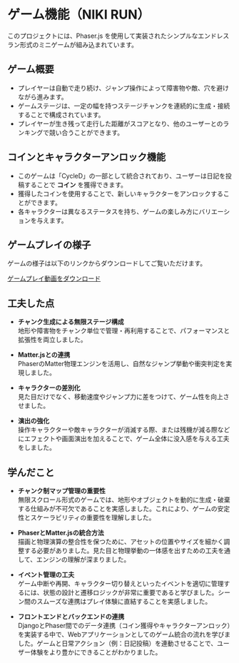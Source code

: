 # ゲーム機能（NIKI RUN）

このプロジェクトには、Phaser.js を使用して実装されたシンプルなエンドレスラン形式のミニゲームが組み込まれています。


## ゲーム概要

- プレイヤーは自動で走り続け、ジャンプ操作によって障害物や敵、穴を避けながら進みます。
- ゲームステージは、一定の幅を持つステージチャンクを連続的に生成・接続することで構成されています。
- プレイヤーが生き残って走行した距離がスコアとなり、他のユーザーとのランキングで競い合うことができます。

## コインとキャラクターアンロック機能

- このゲームは「CycleD」の一部として統合されており、ユーザーは日記を投稿することで **コイン** を獲得できます。
- 獲得したコインを使用することで、新しいキャラクターをアンロックすることができます。
- 各キャラクターは異なるステータスを持ち、ゲームの楽しみ方にバリエーションを与えます。

## ゲームプレイの様子

ゲームの様子は以下のリンクからダウンロードしてご覧いただけます。

[ゲームプレイ動画をダウンロード](./gameplay.mov)


## 工夫した点

- **チャンク生成による無限ステージ構成**  
  地形や障害物をチャンク単位で管理・再利用することで、パフォーマンスと拡張性を両立しました。

- **Matter.jsとの連携**  
  PhaserのMatter物理エンジンを活用し、自然なジャンプ挙動や衝突判定を実現しました。

- **キャラクターの差別化**  
  見た目だけでなく、移動速度やジャンプ力に差をつけて、ゲーム性を向上させました。

- **演出の強化**  
  操作キャラクターや敵キャラクターが消滅する際、または残機が減る際などにエフェクトや画面演出を加えることで、ゲーム全体に没入感を与える工夫をしました。


## 学んだこと

- **チャンク制マップ管理の重要性**  
  無限スクロール形式のゲームでは、地形やオブジェクトを動的に生成・破棄する仕組みが不可欠であることを実感しました。これにより、ゲームの安定性とスケーラビリティの重要性を理解しました。

- **PhaserとMatter.jsの統合方法**  
  描画と物理演算の整合性を保つために、アセットの位置やサイズを細かく調整する必要がありました。見た目と物理挙動の一体感を出すための工夫を通して、エンジンの理解が深まりました。

- **イベント管理の工夫**  
  ゲーム中断や再開、キャラクター切り替えといったイベントを適切に管理するには、状態の設計と遷移ロジックが非常に重要であると学びました。シーン間のスムーズな連携はプレイ体験に直結することを実感しました。

- **フロントエンドとバックエンドの連携**  
  DjangoとPhaser間でのデータ連携（コイン獲得やキャラクターアンロック）を実装する中で、Webアプリケーションとしてのゲーム統合の流れを学びました。ゲームと日常アクション（例：日記投稿）を連動させることで、ユーザー体験をより豊かにできることがわかりました。
